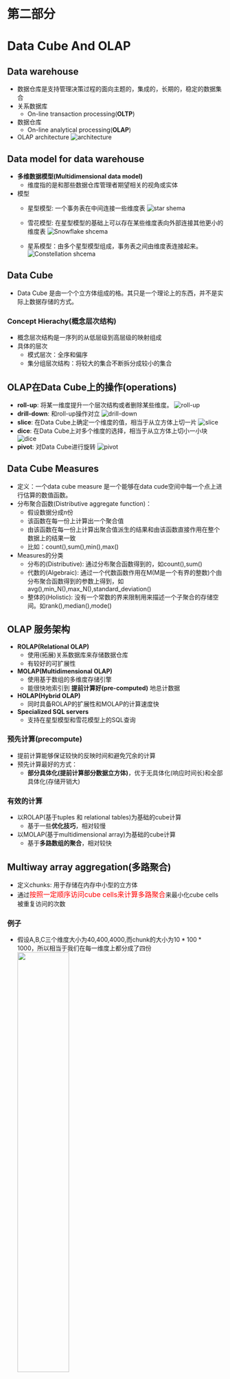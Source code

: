 # 第二部分


# Data Cube And OLAP
<!--more-->
## Data warehouse
- 数据仓库是支持管理决策过程的面向主题的，集成的，长期的，稳定的数据集合
- 关系数据库
  - On-line transaction processing(**OLTP**)
- 数据仓库
  - On-line analytical processing(**OLAP**)
- OLAP architecture
![architecture](/images/documents/数据挖掘导论/OLAParchitecture.png)

## Data model for data warehouse
- **多维数据模型(Multidimensional data model)**
  - 维度指的是和那些数据仓库管理者期望相关的视角或实体
- 模型
  - 星型模型: 一个事务表在中间连接一些维度表
    ![star shema](/images/documents/数据挖掘导论/starschema.png)
  - 雪花模型: 在星型模型的基础上可以存在某些维度表向外部连接其他更小的维度表
    ![Snowflake shcema](/images/documents/数据挖掘导论/snowschema.png)

  - 星系模型：由多个星型模型组成，事务表之间由维度表连接起来。
    ![Constellation shcema](/images/documents/数据挖掘导论/constellationschema.png)



## Data Cube
- Data Cube 是由一个个立方体组成的格。其只是一个理论上的东西，并不是实际上数据存储的方式。

### Concept Hierachy(概念层次结构)
- 概念层次结构是一序列的从低层级到高层级的映射组成
- 具体的层次
  - 模式层次：全序和偏序
  - 集分组层次结构：将较大的集合不断拆分成较小的集合

## OLAP在Data Cube上的操作(operations) 
- **roll-up**: 将某一维度提升一个层次结构或者删除某些维度。
  ![roll-up](/images/documents/数据挖掘导论/roll-up.png)
- **drill-down**: 和roll-up操作对立
  ![drill-down](/images/documents/数据挖掘导论/drill-down.png)
- **slice**: 在Data Cube上确定一个维度的值，相当于从立方体上切一片
  ![slice](/images/documents/数据挖掘导论/slice.png)
- **dice**: 在Data Cube上对多个维度的选择，相当于从立方体上切小一小块
  ![dice](/images/documents/数据挖掘导论/dice.png)
- **pivot**: 对Data Cube进行旋转
  ![pivot](/images/documents/数据挖掘导论/pivot.png)

## Data Cube Measures
- 定义：一个data cube measure 是一个能够在data cude空间中每一个点上进行估算的数值函数。
- 分布聚合函数(Distributive aggregate function)：
  - 假设数据分成n份
  - 该函数在每一份上计算出一个聚合值
  - 由该函数在每一份上计算出聚合值派生的结果和由该函数直接作用在整个数据上的结果一致
  - 比如：count(),sum(),min(),max()
- Measures的分类
  - 分布的(Distributive): 通过分布聚合函数得到的，如count(),sum()
  - 代数的(Algebraic): 通过一个代数函数作用在M(M是一个有界的整数)个由分布聚合函数得到的参数上得到，如avg(),min_N(),max_N(),standard_deviation()
  - 整体的(Holistic): 没有一个常数的界来限制用来描述一个子聚合的存储空间。如rank(),median(),mode()

## OLAP 服务架构
- **ROLAP(Relational OLAP)**
  - 使用(拓展)关系数据库来存储数据仓库
  - 有较好的可扩展性
- **MOLAP(Multidimensional OLAP)**
  - 使用基于数组的多维度存储引擎
  - 能很快地索引到 **提前计算好(pre-computed)** 地总计数据
- **HOLAP(Hybrid OLAP)**
  - 同时具备ROLAP的扩展性和MOLAP的计算速度快
- **Specialized SQL servers**
  - 支持在星型模型和雪花模型上的SQL查询

### 预先计算(precompute)
- 提前计算能够保证较快的反映时间和避免冗余的计算
- 预先计算最好的方式：
  - **部分具体化(提前计算部分数据立方体)**，优于无具体化(响应时间长)和全部具体化(存储开销大)

### 有效的计算
- 以ROLAP(基于tuples 和 relational tables)为基础的cube计算
  - 基于一些**优化技巧**，相对较慢
- 以MOLAP(基于multidimensional array)为基础的cube计算
  - 基于**多路数组的聚合**，相对较快

## Multiway array aggregation(多路聚合)
- 定义chunks: 用于存储在内存中小型的立方体
- 通过<font color=red size=3>按照一定顺序访问cube cells来计算多路聚合</font>来最小化cube cells被重复访问的次数

### 例子
- 假设A,B,C三个维度大小为40,400,4000,而chunk的大小为$10 * 100 * 1000$，所以相当于我们在每一维度上都分成了四份
  <img src="/images/documents/数据挖掘导论/多路聚合.png" style="width: 50%">
- 按照序号升序开始访问chunks：
  - 发现当我们访问完1，2，3，4后，$\bm{b_0c_0}$已经计算完成，所以可以将其写入，然后我们访问到5时，就可以复用刚才的缓存空间，所以**BC-plane**需要的缓存是一个chunk的BC面$100 * 1000$
  - 对于**AC-plane**,我们发现只有当访问到13的时候，$\bm{a_0c_0}$才被计算完成，而为了不重复读取2,3,4等的值，所以我们需要开辟缓存来存储，所以一共需要$40 * 1000$
  - 对于**AB-plane**,我们发现只有读到第49个的时候，才能计算完$\bm{a_0b_0}$,所以需要$40 * 400$

## 两种OLAP数据的索引方式：Bitmap Index 和 Join Index
![](/images/documents/数据挖掘导论/bitmapindex.png)
  <img src="/images/documents/数据挖掘导论/joinindex.png" style="width: 50%">

## MetaData
- 元数据在数据仓库中指的是那些定义数据仓库对象的数据
- 分类
  - 潜在数据来源的信息
  - 数据模型的信息
  - 有关事务数据结构和仓库数据结构映射的信息
  - 有关仓库使用的信息

## OLAM架构
<img src="/images/documents/数据挖掘导论/OLAM.png" style="width: 70%">

## AOI(Attribute-oriented induction)
- 最简单的描述性的数据挖掘，可以看作是扩展后的OLAP

### General idea:
- 收集相关数据
- 通过属性删除或者属性泛化来达到泛化数据的目的
- 通过合并相同的，泛化的元组并记录他们各自的计数值来实行聚合
- 关键点是<font color=red size=3>数据泛化</font>

### AOI的大概过程
- Data focusing: 规范化相关数据，初始化工作环境
- Data Generalization：
  - attribute removal：当某一属性有很多不同的数据值时，如果对于这个属性没有聚合操作或者这个属性更高层的概念可以被其他属性所反映，则可以使用attribute removal
  - attribute generalization: 当，某一属性有很多不同的数据值时，并且对于这个属性存在一些聚合操作，那么可以使用attribute generalization
- Presentation

### 怎么控制data generalization
- 属性聚合阈值控制：如果对于一个<font color=red size=3>属性</font>，其不同取值多于该阈值时，会在这个属性上实施属性删除或者属性聚合，一般设置为2-8
- 泛化关系阈值控制：如果对于一个<font color=red size=3>泛化关系</font>上不同元组的数量大于该阈值时，更进一步的泛化将会实施在该关系上

### 定量特征规则
- 一般形式：
  $$\forall X,targetClass(X) \Longrightarrow condition_1(X)[t:w_1]\vee \cdots \vee conditon_n(x)[t:w_n]$$
- $t-weight$: 用于描述<font color=red size=3>当X处于选定的$targetClass$时，$condition_i$满足的概率</font>
- $d-weight$: 用于描述<font color=red size=3>当X满足$condition_i$时，其处于$targetClass$的概率</font>
- 例子：![](/images/documents/数据挖掘导论/finalexample.png)
















































